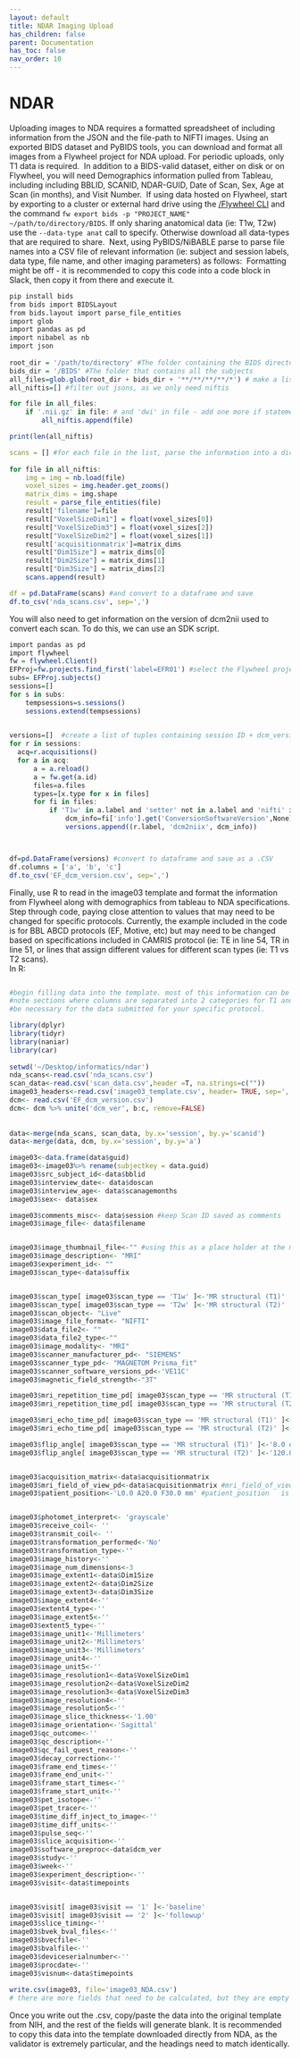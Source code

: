 ```yaml
---
layout: default
title: NDAR Imaging Upload
has_children: false
parent: Documentation
has_toc: false
nav_order: 10
---
```

# NDAR

Uploading images to NDA requires a formatted spreadsheet of including information from the JSON and the file-path to NIFTI images. Using an exported BIDS dataset and PyBIDS tools, you can download and format all images from a Flywheel project for NDA upload. For periodic uploads, only T1 data is required.
​
In addition to a BIDS-valid dataset, either on disk or on Flywheel, you will need Demographics information pulled from Tableau, including including BBLID, SCANID, NDAR-GUID, Date of Scan, Sex, Age at Scan (in months), and Visit Number.
​
If using data hosted on Flywheel, start by exporting to a cluster or external hard drive using the [/Flywheel CLI](https://docs.flywheel.io/hc/en-us/articles/360008224733-Exporting-a-BIDS-Project-using-the-CLI) and the command `fw export bids -p "PROJECT_NAME" ~/path/to/directory/BIDS`. If only sharing anatomical data  (ie:  T1w, T2w) use the `--data-type anat` call to specify. Otherwise download all data-types that are required to share.
​
Next, using PyBIDS/NiBABLE parse to parse file names into a CSV file of relevant information (ie: subject and session labels, data type, file name, and other imaging parameters) as follows:
​
Formatting might be off - it is recommended to copy this code into a code block in Slack, then copy it from there and execute it.

``` R
pip install bids
from bids import BIDSLayout
from bids.layout import parse_file_entities
import glob
import pandas as pd
import nibabel as nb
import json
​
root_dir = '/path/to/directory' #The folder containing the BIDS directory 
bids_dir = '/BIDS' #The folder that contains all the subjects 
all_files=glob.glob(root_dir + bids_dir + '**/**/**/**/*') # make a list of all images in the BIDS directory
all_niftis=[] #filter out jsons, as we only need niftis

for file in all_files:
    if '.nii.gz' in file: # and 'dwi' in file - add one more if statement if you want only a specific type of nifti
        all_niftis.append(file)

print(len(all_niftis)

scans = [] #for each file in the list, parse the information into a dictionary, add the filename + path key value pair, as well as other fields from the NIFTIS and add it to the list we just initialized
​
for file in all_niftis:
    img = img = nb.load(file)
    voxel_sizes = img.header.get_zooms()
    matrix_dims = img.shape
    result = parse_file_entities(file)
    result['filename']=file
    result["VoxelSizeDim1"] = float(voxel_sizes[0])
    result["VoxelSizeDim3"] = float(voxel_sizes[2])
    result["VoxelSizeDim2"] = float(voxel_sizes[1])
    result['acquisitionmatrix']=matrix_dims
    result["Dim1Size"] = matrix_dims[0]
    result["Dim2Size"] = matrix_dims[1]
    result["Dim3Size"] = matrix_dims[2]
    scans.append(result)

df = pd.DataFrame(scans) #and convert to a dataframe and save
df.to_csv('nda_scans.csv', sep=',')
```
You will also need to get information on the version of dcm2nii used to convert each scan. To do this, we can use an SDK script.
​
```R
import pandas as pd
import flywheel
fw = flywheel.Client()
EFProj=fw.projects.find_first('label=EFR01') #select the Flywheel project you are working on and iterate through all subjects and sessions
subs= EFProj.subjects()
sessions=[]
for s in subs:
    tempsessions=s.sessions()
    sessions.extend(tempsessions)
​

versions=[]  #create a list of tuples containing session ID + dcm_version
for r in sessions:
  acq=r.acquisitions()
  for a in acq:
      a = a.reload()
      a = fw.get(a.id)
      files=a.files
      types=[x.type for x in files]
      for fi in files:
          if 'T1w' in a.label and 'setter' not in a.label and 'nifti' in fi.type: #for DWI, this would be: # if 'dwi' in a.label and 'nifti' in fi.type:
              dcm_info=fi['info'].get('ConversionSoftwareVersion',None)
              versions.append((r.label, 'dcm2niix', dcm_info))



df=pd.DataFrame(versions) #convert to dataframe and save as a .CSV
df.columns = ['a', 'b', 'c']
df.to_csv('EF_dcm_version.csv', sep=',')
```

Finally, use R to read in the image03 template and format the information from Flywheel along with demographics from tableau to NDA specifications. Step through code, paying close attention to values that may need to be changed for specific protocols. Currently, the example included in the code is for BBL ABCD protocols (EF, Motive, etc) but may need to be changed based on specifications included in CAMRIS protocol (ie: TE in line 54, TR in line 51, or lines that assign different values for different scan types (ie: T1 vs T2 scans).  
​
In R: 

```R

#begin filling data into the template. most of this information can be found in the CAMRIS protocol or in the json files.
#note sections where columns are separated into 2 categories for T1 and T2 scans, and whether this will
#be necessary for the data submitted for your specific protocol.

library(dplyr)
library(tidyr)
library(naniar)
library(car)
​
setwd('~/Desktop/informatics/ndar')
nda_scans<-read.csv('nda_scans.csv')
scan_data<-read.csv('scan_data.csv',header =T, na.strings=c(""))
image03_headers<-read.csv('image03_template.csv', header= TRUE, sep=',') #import the image_03 template
dcm<- read.csv('EF_dcm_version.csv')
dcm<- dcm %>% unite('dcm_ver', b:c, remove=FALSE)
​
​
data<-merge(nda_scans, scan_data, by.x='session', by.y='scanid')
data<-merge(data, dcm, by.x='session', by.y='a')

image03<-data.frame(data$guid)
image03<-image03%>% rename(subjectkey = data.guid)
image03$src_subject_id<-data$bblid
image03$interview_date<- data$doscan
image03$interview_age<- data$scanagemonths
image03$sex<- data$sex

image03$comments_misc<- data$session #keep Scan ID saved as comments
image03$image_file<- data$filename


image03$image_thumbnail_file<-"" #using this as a place holder at the moment
image03$image_description<- "MRI"
image03$experiment_id<- ""
image03$scan_type<-data$suffix


image03$scan_type[ image03$scan_type == 'T1w' ]<-'MR structural (T1)'
image03$scan_type[ image03$scan_type == 'T2w' ]<-'MR structural (T2)'
image03$scan_object<- "Live"
image03$image_file_format<- "NIFTI"
image03$data_file2<- ""
image03$data_file2_type<-""
image03$image_modality<- "MRI"
image03$scanner_manufacturer_pd<- "SIEMENS"
image03$scanner_type_pd<- "MAGNETOM Prisma_fit"
image03$scanner_software_versions_pd<-'VE11C'
image03$magnetic_field_strength<-"3T"

image03$mri_repetition_time_pd[ image03$scan_type == 'MR structural (T1)' ]<-2.5 #mri_repetition_time_pd for EF: T1= 2.5, for T2=3.2
image03$mri_repetition_time_pd[ image03$scan_type == 'MR structural (T2)' ]<-3.2

image03$mri_echo_time_pd[ image03$scan_type == 'MR structural (T1)' ]<-0.0029 #mri_echo_time_pd for T1=2.9 ms , for T2= 565 ms
image03$mri_echo_time_pd[ image03$scan_type == 'MR structural (T2)' ]<-0.565

image03$flip_angle[ image03$scan_type == 'MR structural (T1)' ]<-'8.0 deg' #flip_angle for T1=8.0 deg, T2=missing?
image03$flip_angle[ image03$scan_type == 'MR structural (T2)' ]<-'120.0 deg'


image03$acquisition_matrix<-data$acquisitionmatrix
image03$mri_field_of_view_pd<-data$acquisitionmatrix #mri_field_of_view_pd	(dim1 x voxelsize1, dim2 x voxelsize2, dim3 x voxelsize3) or the same as acquisition matrix
image03$patient_position<-'L0.0 A20.0 F30.0 mm' #patient_position	is L0.0 A20.0 F30.0 mm for both


image03$photomet_interpret<- 'grayscale'
image03$receive_coil<- ''
image03$transmit_coil<- ''
image03$transformation_performed<-'No'
image03$transformation_type<-''
image03$image_history<-''
image03$image_num_dimensions<-3
image03$image_extent1<-data$Dim1Size
image03$image_extent2<-data$Dim2Size
image03$image_extent3<-data$Dim3Size
image03$image_extent4<-''
image03$extent4_type<-''
image03$image_extent5<-''
image03$extent5_type<-''
image03$image_unit1<-'Millimeters'
image03$image_unit2<-'Millimeters'
image03$image_unit3<-'Millimeters'
image03$image_unit4<-''
image03$image_unit5<-''
image03$image_resolution1<-data$VoxelSizeDim1
image03$image_resolution2<-data$VoxelSizeDim2
image03$image_resolution3<-data$VoxelSizeDim3
image03$image_resolution4<-''
image03$image_resolution5<-''
image03$image_slice_thickness<-'1.00'
image03$image_orientation<-'Sagittal'
image03$qc_outcome<-''
image03$qc_description<-''
image03$qc_fail_quest_reason<-''
image03$decay_correction<-''
image03$frame_end_times<-''
image03$frame_end_unit<-''
image03$frame_start_times<-''
image03$frame_start_unit<-''
image03$pet_isotope<-''
image03$pet_tracer<-''
image03$time_diff_inject_to_image<-''
image03$time_diff_units<-''
image03$pulse_seq<-''
image03$slice_acquisition<-''
image03$software_preproc<-data$dcm_ver
image03$study<-''
image03$week<-''
image03$experiment_description<-''
image03$visit<-data$timepoints


image03$visit[ image03$visit == '1' ]<-'baseline'
image03$visit[ image03$visit == '2' ]<-'followup'
image03$slice_timing<-''
image03$bvek_bval_files<-''
image03$bvecfile<-''
image03$bvalfile<-''
image03$deviceserialnumber<-''
image03$procdate<-''
image03$visnum<-data$timepoints
​
write.csv(image03, file='image03_NDA.csv')
# there are more fields that need to be calculated, but they are empty (conditional on other modalities)

```

Once you write out the .csv, copy/paste the data into the original template from NIH, and the rest of the fields will generate blank. It is recommended to copy this data into the template downloaded directly from NDA, as the validator is extremely particular, and the headings need to match identically.
